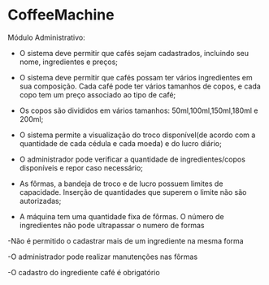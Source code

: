 # CoffeeMachine 
Módulo Administrativo:

 - O sistema deve permitir que cafés sejam cadastrados, incluindo seu nome, ingredientes e preços;

- O sistema deve permitir que cafés possam ter vários ingredientes em sua composição. Cada café pode ter vários tamanhos de copos, e cada copo tem um preço associado ao tipo de café;

- Os copos são divididos em vários tamanhos: 50ml,100ml,150ml,180ml e 200ml;

- O sistema permite a visualização do troco disponível(de acordo com a quantidade de cada cédula e cada moeda) e do lucro diário;

- O administrador pode verificar a quantidade de ingredientes/copos disponíveis e repor caso necessário;

- As fôrmas, a bandeja de troco e de lucro possuem limites de capacidade. Inserção de quantidades que superem o limite não são autorizadas;

- A máquina tem uma quantidade fixa de fôrmas. O número de ingredientes não pode ultrapassar o numero de formas

-Não é permitido o cadastrar mais de um ingrediente na mesma forma 

-O administrador pode realizar manutenções nas fôrmas

-O cadastro do ingrediente café é obrigatório
